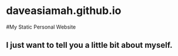 # daveasiamah.github.io
#My Static Personal Website
## I just want to tell you a little bit about myself.
